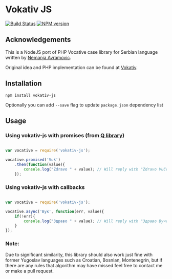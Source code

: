# Vokativ JS

[![Build Status](https://travis-ci.org/vuk/vokativ-js.svg?branch=master)](https://travis-ci.org/vuk/vokativ-js)
[![NPM version](https://img.shields.io/badge/Latest%20Version-2.0.9-green.svg)](https://www.npmjs.com/package/vokativ-js)


## Acknowledgements

This is a NodeJS port of PHP Vocative case library for Serbian language written by [Nemanja Avramovic](https://github.com/avramovic). 

Original idea and PHP implementation can be found at [Vokativ](https://github.com/avramovic/Vokativ). 

## Installation 

`npm install vokativ-js`

Optionally you can add `--save` flag to update `package.json` dependency list

## Usage 

### Using vokativ-js with promises (from [Q library](https://github.com/kriskowal/q))

```javascript

var vocative = require('vokativ-js');

vocative.promised('Vuk')
    .then(function(value){
    	console.log("Zdravo " + value); // Will reply with "Zdravo Vuče"
    });

```

### Using vokativ-js with callbacks 

```javascript

var vocative = require('vokativ-js');

vocative.async('Вук', function(err, value){
	if(!err){
		console.log("Здраво " + value); // Will reply with "Здраво Вуче" - so cyrillic script works as well
	}
});

```

### Note: 

Due to significant similarity, this library should also work just fine with former Yugoslav languages such as Croatian, Bosnian, Montenegrin, but if there are any rules that algorithm may have missed feel free to contact me or make a pull request. 